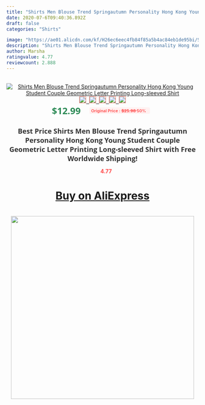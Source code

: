 ```yaml
---
title: "Shirts Men Blouse Trend Springautumn Personality Hong Kong Young Student Couple Geometric Letter Printing Long-sleeved Shirt"
date: 2020-07-6T09:40:36.892Z
draft: false
categories: "Shirts"

image: "https://ae01.alicdn.com/kf/H26ec6eec4fb84f85a5b4ac84eb1de95bi/Shirts-Men-Blouse-Trend-Spring-autumn-Personality-Hong-Kong-Young-Student-Couple-Geometric-Letter-Printing-Long.jpg"
description: "Shirts Men Blouse Trend Springautumn Personality Hong Kong Young Student Couple Geometric Letter Printing Long-sleeved Shirt"
author: Marsha
ratingvalue: 4.77
reviewcount: 2.888
---
```

<br>
<div style="text-align: center;">
<a href="https://s.click.aliexpress.com/e/_9zgI2p" target="_blank" rel="nofollow noopener noreferrer"><img alt="Shirts Men Blouse Trend Springautumn Personality Hong Kong Young Student Couple Geometric Letter Printing Long-sleeved Shirt" class="magnifier-image" src="https://ae01.alicdn.com/kf/H26ec6eec4fb84f85a5b4ac84eb1de95bi/Shirts-Men-Blouse-Trend-Spring-autumn-Personality-Hong-Kong-Young-Student-Couple-Geometric-Letter-Printing-Long.jpg_640x640.jpg">
<br>
<img style="border:1px solid salmon" src="https://ae01.alicdn.com/kf/H26ec6eec4fb84f85a5b4ac84eb1de95bi/Shirts-Men-Blouse-Trend-Spring-autumn-Personality-Hong-Kong-Young-Student-Couple-Geometric-Letter-Printing-Long.jpg_120x120.jpg">&nbsp;&nbsp;<img style="border:1px solid salmon" src="https://ae01.alicdn.com/kf/H43d18f0fce434e399b02dc67c6c2e4c5T/Shirts-Men-Blouse-Trend-Spring-autumn-Personality-Hong-Kong-Young-Student-Couple-Geometric-Letter-Printing-Long.jpg_120x120.jpg">&nbsp;&nbsp;<img style="border:1px solid salmon" src="https://ae01.alicdn.com/kf/Hb376db3cd38941b1bb124a88bc9c1b657/Shirts-Men-Blouse-Trend-Spring-autumn-Personality-Hong-Kong-Young-Student-Couple-Geometric-Letter-Printing-Long.jpg_120x120.jpg">&nbsp;&nbsp;<img style="border:1px solid salmon" src="https://ae01.alicdn.com/kf/He6c3896175db47bb8715f64a279e0a3fB/Shirts-Men-Blouse-Trend-Spring-autumn-Personality-Hong-Kong-Young-Student-Couple-Geometric-Letter-Printing-Long.jpg_120x120.jpg">&nbsp;&nbsp;<img style="border:1px solid salmon" src="https://ae01.alicdn.com/kf/Hb03f9fd45e7845f28155877f9a4fa3444/Shirts-Men-Blouse-Trend-Spring-autumn-Personality-Hong-Kong-Young-Student-Couple-Geometric-Letter-Printing-Long.jpg_120x120.jpg"></a></div><br0>
<div style="text-align: center;"><span style="background-color: white; border: 0px; box-sizing: border-box; color: seagreen; display: inline-block; font-family: &quot;open sans&quot; , &quot;arial&quot; , &quot;helvetica&quot; , sans-serif , &quot;heiti&quot;; font-size: 24px; font-stretch: inherit; font-weight: 700; line-height: inherit; margin: 0px 10px 0px 0px; padding: 0px; vertical-align: middle;">$12.99 </span>
<span style="background: rgb(255 , 241 , 241); border-radius: 3px; border: 0px; box-sizing: border-box; color: #ff4747; display: inline-block; font-family: inherit; font-size: 12px; font-stretch: inherit; font-style: inherit; font-variant: inherit; font-weight: 600; line-height: inherit; margin: 0px; padding: 2px 5px; transform: scale(0.9); vertical-align: middle;">Original Price : <b style="text-decoration: line-through;">$25.98 </b> 50%&nbsp;&nbsp;</span></div>
<h1 style="color: #333333; display: inline-block; font-family: &quot;open sans&quot; , &quot;arial&quot; , &quot;helvetica&quot; , sans-serif , &quot;heiti&quot;; font-size: 18px; font-stretch: inherit; font-weight: 700; text-align: center;">Best Price Shirts Men Blouse Trend Springautumn Personality Hong Kong Young Student Couple Geometric Letter Printing Long-sleeved Shirt with Free Worldwide Shipping!</h1>
<div style="color: #ff4747; text-align: center;">
<img src="https://4.bp.blogspot.com/-M0ZcTcb-5uY/XleCXlxnR4I/AAAAAAAAAEc/OrjgMkXV1oMQFaCRZj5HQwOCBcu3w1FegCPcBGAYYCw/s1600/star.png" style="height: 15px;">&nbsp;<b>4.77</b></div>
<div class="button_cont" align="center"><a class="buynow_a" href="https://s.click.aliexpress.com/e/_9zgI2p" target="_blank" rel="nofollow noopener noreferrer"><H1>Buy on AliExpress</H1></a></div><br>
<div class="separator" style="clear: both; text-align: center;">
<img src="https://lh3.googleusercontent.com/-pTy5HemUv9M/XlePHvY0dAI/AAAAAAAAAE4/0nX5iRUoIWY8eMW9Dpxeirr157OZliDIgCLcBGAsYHQ/s1600/badge.gif" width="480">
</div>
